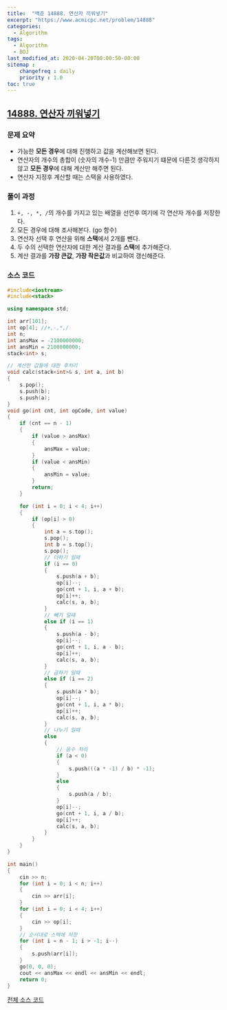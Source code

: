 ```yaml
---
title:  "백준 14888. 연산자 끼워넣기"
excerpt: "https://www.acmicpc.net/problem/14888"
categories:
  - Algorithm
tags:
  - Algorithm
  - BOJ
last_modified_at: 2020-04-20T00:00:50-00:00
sitemap :
    changefreq : daily
    priority : 1.0
toc: true
---
```


## [14888. 연산자 끼워넣기](https://www.acmicpc.net/problem/14888)
### 문제 요약
- 가능한 **모든 경우**에 대해 진행하고 값을 계산해보면 된다.
- 연산자의 개수의 총합이 (숫자의 개수-1) 만큼만 주워지기 떄문에 다른것 생각하지 않고 **모든 경우**에 대해 계산만 해주면 된다. 
- 연산자 지정후 계산할 때는 스택을 사용하였다.

### 풀이 과정
1. `+, -, *, /`의 개수를 가지고 있는 배열을 선언후 여기에 각 연산자 개수를 저장한다.
2. 모든 경우에 대해 조사해본다. (go 함수)
3. 연산자 선택 후 연산을 위해 **스택**에서 2개를 뺀다.
4. 두 수의 선택한 연산자에 대한 계산 결과를 **스택**에 추가해준다.
5. 계산 결과를 **가장 큰값**, **가장 작은값**과 비교하여 갱신해준다.

### 소스 코드
```cpp
#include<iostream>
#include<stack>

using namespace std;

int arr[101];
int op[4]; //+,-,*,/
int n;
int ansMax = -2100000000;
int ansMin = 2100000000;
stack<int> s;

// 계산한 값들에 대한 후처리
void calc(stack<int>& s, int a, int b)
{
    s.pop();
    s.push(b);
    s.push(a);
}
void go(int cnt, int opCode, int value)
{
    if (cnt == n - 1)
    {
        if (value > ansMax)
        {
            ansMax = value;
        }
        if (value < ansMin)
        {
            ansMin = value;
        }
        return;
    }

    for (int i = 0; i < 4; i++)
    {
        if (op[i] > 0)
        {
            int a = s.top();
            s.pop();
            int b = s.top();
            s.pop();
            // 더하기 일때
            if (i == 0)
            {
                s.push(a + b);
                op[i]--;
                go(cnt + 1, i, a + b);
                op[i]++;
                calc(s, a, b);
            }
            // 빼기 일때
            else if (i == 1)
            {
                s.push(a - b);
                op[i]--;
                go(cnt + 1, i, a - b);
                op[i]++;
                calc(s, a, b);
            }
            // 곱하기 일때
            else if (i == 2)
            {
                s.push(a * b);
                op[i]--;
                go(cnt + 1, i, a * b);
                op[i]++;
                calc(s, a, b);
            }
            // 나누기 일때
            else
            {
                // 음수 처리
                if (a < 0)
                {
                    s.push(((a * -1) / b) * -1);
                }
                else
                {
                    s.push(a / b);
                }
                op[i]--;
                go(cnt + 1, i, a / b);
                op[i]++;
                calc(s, a, b);
            }
        }
    }
}

int main()
{
    cin >> n;
    for (int i = 0; i < n; i++)
    {
        cin >> arr[i];
    }
    for (int i = 0; i < 4; i++)
    {
        cin >> op[i];
    }
    // 순서대로 스택에 저장
    for (int i = n - 1; i > -1; i--)
    {
        s.push(arr[i]);
    }
    go(0, 0, 0);
    cout << ansMax << endl << ansMin << endl;
    return 0;
}

```

[전체 소스 코드](https://github.com/tdm1223/Algorithm/blob/master/acmicpc.net/source/14888.cpp)